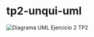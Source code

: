 # tp2-unqui-uml

![Diagrama UML Ejercicio 2 TP2](https://github.com/user-attachments/assets/d5f3096f-2fcc-4d6c-9040-81b56ba1d947)
